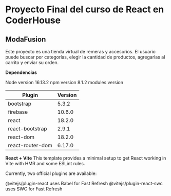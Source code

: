 # Proyecto Final del curso de React en CoderHouse

## ModaFusion
Este proyecto es una tienda virtual de remeras y accesorios. El usuario puede buscar por categorías, elegir la cantidad de productos, agregarlas al carrito y enviar su orden.

**Dependencias**

Node version 16.13.2
npm version 8.1.2
modules version

| Plugin | Version |
| ----------- | ----------- |
| bootstrap | 5.3.2 |
| firebase | 10.6.0 |
| react | 18.2.0 |
| react-bootstrap | 2.9.1 |
| react-dom | 18.2.0 |
| react-router-dom | 6.17.0 |

**React + Vite**
This template provides a minimal setup to get React working in Vite with HMR and some ESLint rules.

Currently, two official plugins are available:

@vitejs/plugin-react uses Babel for Fast Refresh
@vitejs/plugin-react-swc uses SWC for Fast Refresh